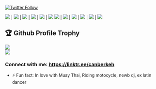 [![Twitter Follow](https://img.shields.io/twitter/follow/canberkeh?color=1DA1F2&logo=twitter&style=for-the-badge)](https://twitter.com/intent/follow?original_referer=https%3A%2F%2Fgithub.com%2Fcanberkeh&screen_name=canberkeh)

<img src="https://img.shields.io/badge/Python-3776AB?style=for-the-badge&logo=python&logoColor=white" /> | <img src="https://img.shields.io/badge/Flask-000000?style=for-the-badge&logo=flask&logoColor=white" /> | <img src="https://img.shields.io/badge/Django-092E20?style=for-the-badge&logo=django&logoColor=white" /> | <img src="https://img.shields.io/badge/Flask-000000?style=for-the-badge&logo=flask&logoColor=white" /> | <img src="https://img.shields.io/badge/HTML5-E34F26?style=for-the-badge&logo=html5&logoColor=white" /> | <img src="https://img.shields.io/badge/CSS-239120?style=for-the-badge&logo=css3&logoColor=white" />
<img src="https://img.shields.io/badge/MongoDB-4EA94B?style=for-the-badge&logo=mongodb&logoColor=white" /> | <img src="https://img.shields.io/badge/SQLite-07405E?style=for-the-badge&logo=sqlite&logoColor=white" /> | <img src="https://img.shields.io/badge/rabbitmq-%23FF6600.svg?&style=for-the-badge&logo=rabbitmq&logoColor=white"/> | <img src="https://img.shields.io/badge/Docker-2CA5E0?style=for-the-badge&logo=docker&logoColor=white"/> | <img src="https://img.shields.io/badge/Git-F05032?style=for-the-badge&logo=git&logoColor=white"/> | <img src="https://img.shields.io/badge/Selenium-43B02A?style=for-the-badge&logo=Selenium&logoColor=white"/> 


<h2>🏆 Github Profile Trophy</h2>
<img src="https://github-profile-trophy.vercel.app/?username=canberkeh&column=8&theme=gruvbox"/>
<div>
  <img src="https://github-readme-stats.vercel.app/api/top-langs/?username=canberkeh&layout=compact&langs_count=8&theme=gruvbox" />
</div>

### Connect with me:  https://linktr.ee/canberkeh

- ⚡ Fun fact: In love with Muay Thai, Riding motocycle, newb dj, ex latin dancer